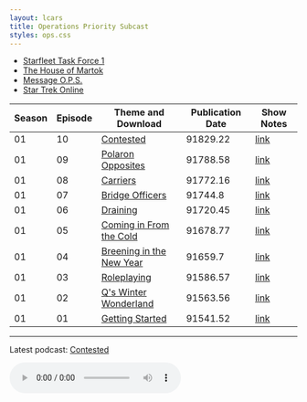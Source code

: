 ```yaml
---
layout: lcars
title: Operations Priority Subcast
styles: ops.css
---
```

<div class="ops-menu">
	<ul class="nav-menu">
		<li><a href="http://www.starfleettaskforce1.com/" target="_blank">Starfleet Task Force 1</a></li>
		<li><a href="http://www.thehouseofmartok.com/" target="_blank">The House of Martok</a></li>
		<li><a href="http://www.starfleettaskforce1.com/newpm/2136666" target="_blank">Message O.P.S.</a></li>
		<li><a href="http://sto.perfectworld.com" target="_blank">Star Trek Online</a></li>
	</ul>
</div>

| Season	| Episode		| Theme	and Download					| Publication Date 	| Show Notes		|
|-----------|---------------|---------------------------------------|-------------------|-------------------|
| 01		| 10			| [Contested][s01e10-dl]			 	| 91829.22			| [link][s01e10-n] 	|
| 01		| 09			| [Polaron Opposites][s01e09-dl]		| 91788.58			| [link][s01e09-n] 	|
| 01		| 08			| [Carriers][s01e08-dl]					| 91772.16			| [link][s01e08-n] 	|
| 01		| 07			| [Bridge Officers][s01e07-dl]			| 91744.8			| [link][s01e07-n] 	|
| 01		| 06			| [Draining][s01e06-dl]					| 91720.45			| [link][s01e06-n] 	|
| 01		| 05			| [Coming in From the Cold][s01e05-dl] 	| 91678.77			| [link][s01e05-n] 	|
| 01		| 04			| [Breening in the New Year][s01e04-dl]	| 91659.7			| [link][s01e04-n] 	|
| 01		| 03			| [Roleplaying][s01e03-dl]			 	| 91586.57			| [link][s01e03-n] 	|
| 01		| 02			| [Q's Winter Wonderland][s01e02-dl] 	| 91563.56			| [link][s01e02-n] 	|
| 01		| 01			| [Getting Started][s01e01-dl]		 	| 91541.52			| [link][s01e01-n] 	|

- - -

Latest podcast: [Contested][s01e10-dl]

<audio src="https://googledrive.com/host/0BzIk2_Rnx-GKRzhnSFBmUEZpMDA/OPS-s01e10.mp3" controls>
   Your browser does not support the audio element.
</audio>

<!-- References -->

[s01e01-dl]: https://googledrive.com/host/0BzIk2_Rnx-GKRzhnSFBmUEZpMDA/OPS-s01e01.mp3
[s01e02-dl]: https://googledrive.com/host/0BzIk2_Rnx-GKRzhnSFBmUEZpMDA/OPS-s01e02.mp3
[s01e03-dl]: https://googledrive.com/host/0BzIk2_Rnx-GKRzhnSFBmUEZpMDA/OPS-s01e03.mp3
[s01e04-dl]: https://googledrive.com/host/0BzIk2_Rnx-GKRzhnSFBmUEZpMDA/OPS-s01e04.mp3
[s01e05-dl]: https://googledrive.com/host/0BzIk2_Rnx-GKRzhnSFBmUEZpMDA/OPS-s01e05.mp3
[s01e06-dl]: https://googledrive.com/host/0BzIk2_Rnx-GKRzhnSFBmUEZpMDA/OPS-s01e06.mp3
[s01e07-dl]: https://googledrive.com/host/0BzIk2_Rnx-GKRzhnSFBmUEZpMDA/OPS-s01e07.mp3
[s01e08-dl]: https://googledrive.com/host/0BzIk2_Rnx-GKRzhnSFBmUEZpMDA/OPS-s01e08.mp3
[s01e09-dl]: https://googledrive.com/host/0BzIk2_Rnx-GKRzhnSFBmUEZpMDA/OPS-s01e09.mp3
[s01e10-dl]: https://googledrive.com/host/0BzIk2_Rnx-GKRzhnSFBmUEZpMDA/OPS-s01e10.mp3

[s01e01-n]: http://pastebin.com/nfshNXfW
[s01e02-n]: http://pastebin.com/Gjtn8krm
[s01e03-n]: http://pastebin.com/Tm8b7puq
[s01e04-n]: http://pastebin.com/zq5E7Jng
[s01e05-n]: #
[s01e06-n]: #
[s01e07-n]: #
[s01e08-n]: #
[s01e09-n]: http://pastebin.com/Hp6rKH8t
[s01e10-n]: http://pastebin.com/QVaDnUnz